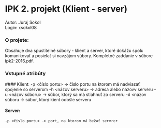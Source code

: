 


# IPK 2. projekt (Klient - server)
Autor: Juraj Sokol<br />
Login: xsokol08<br />

### O projete:
Obsahuje dva spustitelné súbory - klient a server, ktoré dokážu spolu komunikovať a posielať si navzájom súbory. Kompletné zaddanie v súbore ipk2-2016.pdf.

### Vstupné atribúty
#### Klient:
    -p <číslo portu>   -> číslo portu na ktorom má nadviazať spojenie so serverom
    -h <názov serveru> -> adresa alebo názovv serveru
    -u <názov súboru>  -> súbor, ktorý sa má stiahnuť zo serveru
    -d <názov súboru   -> súbor, ktorý kient odošle serveru

####  Server:
    -p <čislo portu> -> port, na ktorom má bežať servrer
